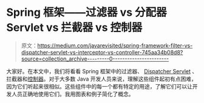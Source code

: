 # Spring 框架——过滤器 vs 分配器 Servlet vs 拦截器 vs 控制器

> 原文：<https://medium.com/javarevisited/spring-framework-filter-vs-dispatcher-servlet-vs-interceptor-vs-controller-745aa34b08d8?source=collection_archive---------0----------------------->

大家好。在本文中，我们将看看 Spring 框架中的过滤器、 [Dispatcher Servlet](https://javarevisited.blogspot.com/2017/09/dispatcherservlet-of-spring-mvc-10-points-to-remember.html) 、拦截器和[控制器](https://javarevisited.blogspot.com/2022/05/how-to-return-json-xml-or-thymeleaf-.html)。对于大多数 Java 开发人员来说，理解这些组件起初有点困难，因为它们听起来很相似。这些组件中的每一个都有特定的用途，了解它们可以让开发人员正确地使用它们。我用图表和例子简化了概念。